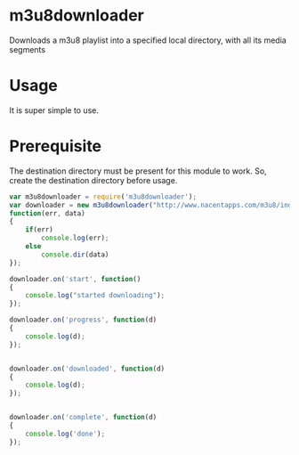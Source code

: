 m3u8downloader
==============

Downloads a m3u8 playlist into a specified local directory, with all its media segments

Usage
=====

It is super simple to use.

Prerequisite
============

The destination directory must be present for this module to work. So, create the destination directory before usage.

```javascript 
var m3u8downloader = require('m3u8downloader');
var downloader = new m3u8downloader("http://www.nacentapps.com/m3u8/index.m3u8", "destination",
function(err, data)
{
    if(err)
        console.log(err);
    else
        console.dir(data)
});

downloader.on('start', function()
{
    console.log("started downloading");
});

downloader.on('progress', function(d)
{
    console.log(d);
});


downloader.on('downloaded', function(d)
{
    console.log(d);
});


downloader.on('complete', function(d) 
{
    console.log('done');
});
``` 

